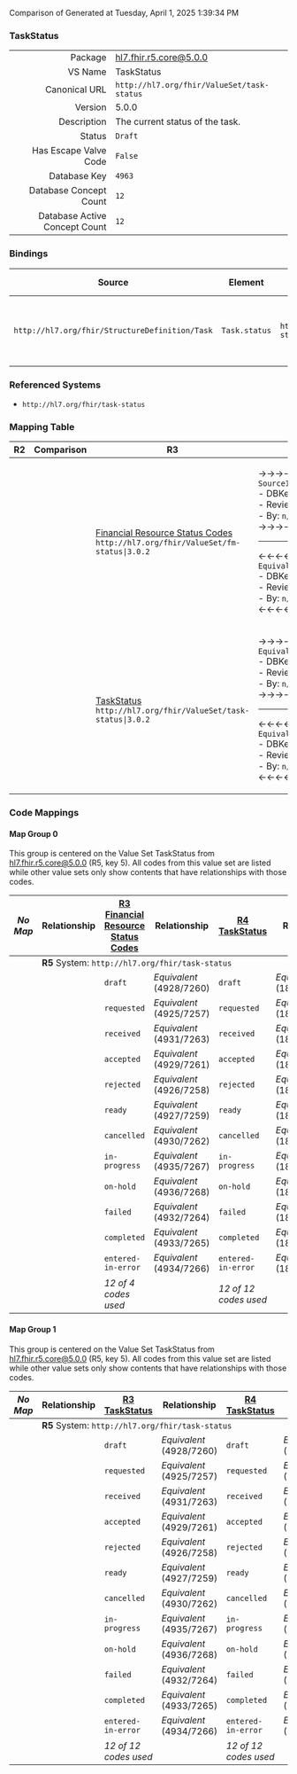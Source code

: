 Comparison of 
Generated at Tuesday, April 1, 2025 1:39:34 PM

### TaskStatus

|      |     |
| ---: | --- |
| Package | hl7.fhir.r5.core@5.0.0 |
| VS Name | TaskStatus |
| Canonical URL | `http://hl7.org/fhir/ValueSet/task-status` |
| Version | 5.0.0 |
| Description | The current status of the task. |
| Status | `Draft` |
| Has Escape Valve Code | `False` |
| Database Key | `4963` |
| Database Concept Count | `12` |
| Database Active Concept Count | `12` |
### Bindings

| Source | Element | Binding | Strength | Element Short |
| ------ | ------- | ------- | -------- | ------------- |
| `http://hl7.org/fhir/StructureDefinition/Task` | `Task.status` | `http://hl7.org/fhir/ValueSet/task-status\|5.0.0` | `Required` | draft \| requested \| received \| accepted \| + |

### Referenced Systems

* `http://hl7.org/fhir/task-status`
### Mapping Table

| R2 | Comparison | R3 | Comparison | R4 | Comparison | R4B | Comparison | R5
| --- | --- | --- | --- | --- | --- | --- | --- | ---
| | | [Financial Resource Status Codes](/docs/R3/ValueSets/FinancialResourceStatusCodes.md)<br/> `http://hl7.org/fhir/ValueSet/fm-status\|3.0.2` | →→→→→→→<br/>`SourceIsBroaderThanTarget`<br/>- DBKey: `480`<br/>- Reviewed: `n/a`<br/>- By: `n/a`<br/>→→→→→→→<hr/>←←←←←←←<br/>`Equivalent`<br/>- DBKey: `747`<br/>- Reviewed: `n/a`<br/>- By: `n/a`<br/>←←←←←←←| [TaskStatus](/docs/R4/ValueSets/TaskStatus.md)<br/> `http://hl7.org/fhir/ValueSet/task-status\|4.0.1` | →→→→→→→<br/>`Equivalent`<br/>- DBKey: `1765`<br/>- Reviewed: `n/a`<br/>- By: `n/a`<br/>→→→→→→→<hr/>←←←←←←←<br/>`Equivalent`<br/>- DBKey: `1766`<br/>- Reviewed: `n/a`<br/>- By: `n/a`<br/>←←←←←←←| [TaskStatus](/docs/R4B/ValueSets/TaskStatus.md)<br/> `http://hl7.org/fhir/ValueSet/task-status\|4.3.0` | →→→→→→→<br/>`Equivalent`<br/>- DBKey: `1009`<br/>- Reviewed: `n/a`<br/>- By: `n/a`<br/>→→→→→→→<hr/>←←←←←←←<br/>`Equivalent`<br/>- DBKey: `1270`<br/>- Reviewed: `n/a`<br/>- By: `n/a`<br/>←←←←←←←| [TaskStatus](/docs/R5/ValueSets/TaskStatus.md)<br/> `http://hl7.org/fhir/ValueSet/task-status\|5.0.0` 
| | | [TaskStatus](/docs/R3/ValueSets/TaskStatus.md)<br/> `http://hl7.org/fhir/ValueSet/task-status\|3.0.2` | →→→→→→→<br/>`Equivalent`<br/>- DBKey: `526`<br/>- Reviewed: `n/a`<br/>- By: `n/a`<br/>→→→→→→→<hr/>←←←←←←←<br/>`Equivalent`<br/>- DBKey: `747`<br/>- Reviewed: `n/a`<br/>- By: `n/a`<br/>←←←←←←←| [TaskStatus](/docs/R4/ValueSets/TaskStatus.md)<br/> `http://hl7.org/fhir/ValueSet/task-status\|4.0.1` | →→→→→→→<br/>`Equivalent`<br/>- DBKey: `1765`<br/>- Reviewed: `n/a`<br/>- By: `n/a`<br/>→→→→→→→<hr/>←←←←←←←<br/>`Equivalent`<br/>- DBKey: `1766`<br/>- Reviewed: `n/a`<br/>- By: `n/a`<br/>←←←←←←←| [TaskStatus](/docs/R4B/ValueSets/TaskStatus.md)<br/> `http://hl7.org/fhir/ValueSet/task-status\|4.3.0` | →→→→→→→<br/>`Equivalent`<br/>- DBKey: `1009`<br/>- Reviewed: `n/a`<br/>- By: `n/a`<br/>→→→→→→→<hr/>←←←←←←←<br/>`Equivalent`<br/>- DBKey: `1270`<br/>- Reviewed: `n/a`<br/>- By: `n/a`<br/>←←←←←←←| [TaskStatus](/docs/R5/ValueSets/TaskStatus.md)<br/> `http://hl7.org/fhir/ValueSet/task-status\|5.0.0` 

### Code Mappings


#### Map Group 0

This group is centered on the Value Set TaskStatus from hl7.fhir.r5.core@5.0.0 (R5, key 5).
All codes from this value set are listed while other value sets only show contents that have relationships with those codes.

| *No Map* | Relationship | [R3 Financial Resource Status Codes](/docs/R3/ValueSets/FinancialResourceStatusCodes.md)| Relationship | [R4 TaskStatus](/docs/R4/ValueSets/TaskStatus.md)| Relationship | [R4B TaskStatus](/docs/R4B/ValueSets/TaskStatus.md)| Relationship | R5 TaskStatus
| --- | --- | --- | --- | --- | --- | --- | --- | ---
| <td colspan="8">**R5** System: `http://hl7.org/fhir/task-status`
| | | `draft`| _Equivalent_ <br/>(4928/7260)| `draft`| _Equivalent_ <br/>(18312/18313)| `draft`| _Equivalent_ <br/>(9512/11851)| **`draft`**
| | | `requested`| _Equivalent_ <br/>(4925/7257)| `requested`| _Equivalent_ <br/>(18314/18315)| `requested`| _Equivalent_ <br/>(9509/11848)| **`requested`**
| | | `received`| _Equivalent_ <br/>(4931/7263)| `received`| _Equivalent_ <br/>(18316/18317)| `received`| _Equivalent_ <br/>(9515/11854)| **`received`**
| | | `accepted`| _Equivalent_ <br/>(4929/7261)| `accepted`| _Equivalent_ <br/>(18318/18319)| `accepted`| _Equivalent_ <br/>(9513/11852)| **`accepted`**
| | | `rejected`| _Equivalent_ <br/>(4926/7258)| `rejected`| _Equivalent_ <br/>(18320/18321)| `rejected`| _Equivalent_ <br/>(9510/11849)| **`rejected`**
| | | `ready`| _Equivalent_ <br/>(4927/7259)| `ready`| _Equivalent_ <br/>(18322/18323)| `ready`| _Equivalent_ <br/>(9511/11850)| **`ready`**
| | | `cancelled`| _Equivalent_ <br/>(4930/7262)| `cancelled`| _Equivalent_ <br/>(18324/18325)| `cancelled`| _Equivalent_ <br/>(9514/11853)| **`cancelled`**
| | | `in-progress`| _Equivalent_ <br/>(4935/7267)| `in-progress`| _Equivalent_ <br/>(18326/18327)| `in-progress`| _Equivalent_ <br/>(9519/11858)| **`in-progress`**
| | | `on-hold`| _Equivalent_ <br/>(4936/7268)| `on-hold`| _Equivalent_ <br/>(18328/18329)| `on-hold`| _Equivalent_ <br/>(9520/11859)| **`on-hold`**
| | | `failed`| _Equivalent_ <br/>(4932/7264)| `failed`| _Equivalent_ <br/>(18330/18331)| `failed`| _Equivalent_ <br/>(9516/11855)| **`failed`**
| | | `completed`| _Equivalent_ <br/>(4933/7265)| `completed`| _Equivalent_ <br/>(18332/18333)| `completed`| _Equivalent_ <br/>(9517/11856)| **`completed`**
| | | `entered-in-error`| _Equivalent_ <br/>(4934/7266)| `entered-in-error`| _Equivalent_ <br/>(18334/18335)| `entered-in-error`| _Equivalent_ <br/>(9518/11857)| **`entered-in-error`**
| | | *12 of 4 codes used* | | *12 of 12 codes used* | | *12 of 12 codes used* | | *12 of 12 codes used* 


#### Map Group 1

This group is centered on the Value Set TaskStatus from hl7.fhir.r5.core@5.0.0 (R5, key 5).
All codes from this value set are listed while other value sets only show contents that have relationships with those codes.

| *No Map* | Relationship | [R3 TaskStatus](/docs/R3/ValueSets/TaskStatus.md)| Relationship | [R4 TaskStatus](/docs/R4/ValueSets/TaskStatus.md)| Relationship | [R4B TaskStatus](/docs/R4B/ValueSets/TaskStatus.md)| Relationship | R5 TaskStatus
| --- | --- | --- | --- | --- | --- | --- | --- | ---
| <td colspan="8">**R5** System: `http://hl7.org/fhir/task-status`
| | | `draft`| _Equivalent_ <br/>(4928/7260)| `draft`| _Equivalent_ <br/>(18312/18313)| `draft`| _Equivalent_ <br/>(9512/11851)| **`draft`**
| | | `requested`| _Equivalent_ <br/>(4925/7257)| `requested`| _Equivalent_ <br/>(18314/18315)| `requested`| _Equivalent_ <br/>(9509/11848)| **`requested`**
| | | `received`| _Equivalent_ <br/>(4931/7263)| `received`| _Equivalent_ <br/>(18316/18317)| `received`| _Equivalent_ <br/>(9515/11854)| **`received`**
| | | `accepted`| _Equivalent_ <br/>(4929/7261)| `accepted`| _Equivalent_ <br/>(18318/18319)| `accepted`| _Equivalent_ <br/>(9513/11852)| **`accepted`**
| | | `rejected`| _Equivalent_ <br/>(4926/7258)| `rejected`| _Equivalent_ <br/>(18320/18321)| `rejected`| _Equivalent_ <br/>(9510/11849)| **`rejected`**
| | | `ready`| _Equivalent_ <br/>(4927/7259)| `ready`| _Equivalent_ <br/>(18322/18323)| `ready`| _Equivalent_ <br/>(9511/11850)| **`ready`**
| | | `cancelled`| _Equivalent_ <br/>(4930/7262)| `cancelled`| _Equivalent_ <br/>(18324/18325)| `cancelled`| _Equivalent_ <br/>(9514/11853)| **`cancelled`**
| | | `in-progress`| _Equivalent_ <br/>(4935/7267)| `in-progress`| _Equivalent_ <br/>(18326/18327)| `in-progress`| _Equivalent_ <br/>(9519/11858)| **`in-progress`**
| | | `on-hold`| _Equivalent_ <br/>(4936/7268)| `on-hold`| _Equivalent_ <br/>(18328/18329)| `on-hold`| _Equivalent_ <br/>(9520/11859)| **`on-hold`**
| | | `failed`| _Equivalent_ <br/>(4932/7264)| `failed`| _Equivalent_ <br/>(18330/18331)| `failed`| _Equivalent_ <br/>(9516/11855)| **`failed`**
| | | `completed`| _Equivalent_ <br/>(4933/7265)| `completed`| _Equivalent_ <br/>(18332/18333)| `completed`| _Equivalent_ <br/>(9517/11856)| **`completed`**
| | | `entered-in-error`| _Equivalent_ <br/>(4934/7266)| `entered-in-error`| _Equivalent_ <br/>(18334/18335)| `entered-in-error`| _Equivalent_ <br/>(9518/11857)| **`entered-in-error`**
| | | *12 of 12 codes used* | | *12 of 12 codes used* | | *12 of 12 codes used* | | *12 of 12 codes used* 

